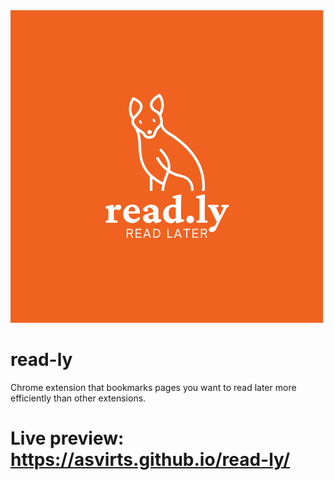 <img src="read.ly.png">

# read-ly

Chrome extension that bookmarks pages you want to read later more efficiently than other extensions.

# Live preview: <a href="https://asvirts.github.io/read-ly/">https://asvirts.github.io/read-ly/</a>
